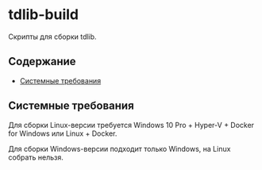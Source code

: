 # tdlib-build
Скрипты для сборки tdlib.

## Содержание
- [Системные требования](#Системные-требования)

## Системные требования
Для сборки Linux-версии требуется Windows 10 Pro + Hyper-V + Docker for Windows или Linux + Docker.

Для сборки Windows-версии подходит только Windows, на Linux собрать нельзя.
